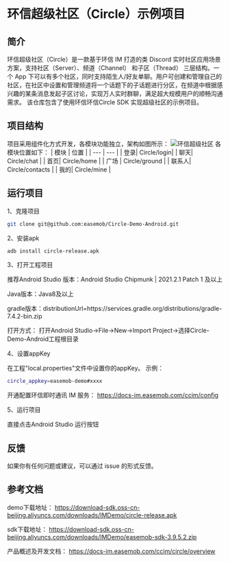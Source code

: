 # 环信超级社区（Circle）示例项目

## 简介

环信超级社区（Circle）是一款基于环信 IM 打造的类 Discord 实时社区应用场景方案，支持社区（Server）、频道（Channel） 和子区（Thread） 三层结构。一个 App 下可以有多个社区，同时支持陌生人/好友单聊。用户可创建和管理自己的社区，在社区中设置和管理频道将一个话题下的子话题进行分区，在频道中根据感兴趣的某条消息发起子区讨论，实现万人实时群聊，满足超大规模用户的顺畅沟通需求。
该仓库包含了使用环信环信Circle SDK 实现超级社区的示例项目。

## 项目结构
项目采用组件化方式开发，各模块功能独立，架构如图所示：
![环信超级社区](https://download-sdk.oss-cn-beijing.aliyuncs.com/downloads/Circle/Android/%E7%8E%AF%E4%BF%A1%E8%B6%85%E7%BA%A7%E7%A4%BE%E5%8C%BA.jpg "环信超级社区")
各模块位置如下：
| 模块 | 位置 |
| --- | --- |
|  登录| Circle/login|
|  聊天| Circle/chat |
|  首页| Circle/home |
|  广场 | Circle/ground |
|  联系人| Circle/contacts |
|  我的| Circle/mine |


## 运行项目

1、克隆项目
```bash
git clone git@github.com:easemob/Circle-Demo-Android.git
```

2、安装apk
```bash
adb install circle-release.apk
```
3、打开工程项目

推荐Android Studio 版本：Android Studio Chipmunk | 2021.2.1 Patch 1 及以上

Java版本：Java8及以上

gradle版本：distributionUrl=https\://services.gradle.org/distributions/gradle-7.4.2-bin.zip

打开方式：
打开Android Studio->File->New->Import Project->选择Circle-Demo-Android工程根目录

4、设置appKey

在工程"local.properties"文件中设置你的appKey。
示例：
```bash
circle_appkey=easemob-demo#xxxx
```
开通配置环信即时通讯 IM 服务：
https://docs-im.easemob.com/ccim/config

5、运行项目

直接点击Android Studio 运行按钮

## 反馈
如果你有任何问题或建议，可以通过 issue 的形式反馈。

## 参考文档

demo下载地址：
https://download-sdk.oss-cn-beijing.aliyuncs.com/downloads/IMDemo/circle-release.apk

sdk下载地址：
https://download-sdk.oss-cn-beijing.aliyuncs.com/downloads/IMDemo/easemob-sdk-3.9.5.2.zip

产品概述及开发文档：
https://docs-im.easemob.com/ccim/circle/overview


